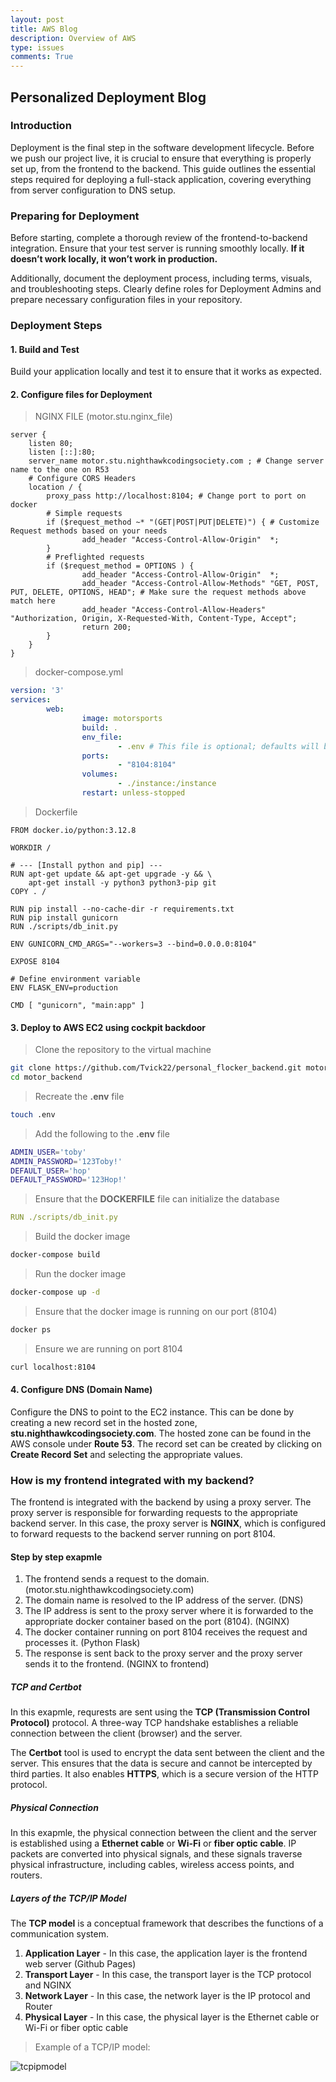 ```yaml
---
layout: post
title: AWS Blog
description: Overview of AWS
type: issues
comments: True
---
```


## Personalized Deployment Blog

### Introduction
Deployment is the final step in the software development lifecycle. Before we push our project live, it is crucial to ensure that everything is properly set up, from the frontend to the backend. This guide outlines the essential steps required for deploying a full-stack application, covering everything from server configuration to DNS setup.

### Preparing for Deployment
Before starting, complete a thorough review of the frontend-to-backend integration. Ensure that your test server is running smoothly locally. **If it doesn’t work locally, it won’t work in production.**

Additionally, document the deployment process, including terms, visuals, and troubleshooting steps. Clearly define roles for Deployment Admins and prepare necessary configuration files in your repository.

### Deployment Steps

#### 1. Build and Test

Build your application locally and test it to ensure that it works as expected.

#### 2. Configure files for Deployment

> NGINX FILE (motor.stu.nginx_file)

```
server {
    listen 80;
    listen [::]:80;
    server_name motor.stu.nighthawkcodingsociety.com ; # Change server name to the one on R53
    # Configure CORS Headers
    location / {
        proxy_pass http://localhost:8104; # Change port to port on docker
        # Simple requests
        if ($request_method ~* "(GET|POST|PUT|DELETE)") { # Customize Request methods based on your needs
                add_header "Access-Control-Allow-Origin"  *;
        }
        # Preflighted requests
        if ($request_method = OPTIONS ) {
                add_header "Access-Control-Allow-Origin"  *;
                add_header "Access-Control-Allow-Methods" "GET, POST, PUT, DELETE, OPTIONS, HEAD"; # Make sure the request methods above match here
                add_header "Access-Control-Allow-Headers" "Authorization, Origin, X-Requested-With, Content-Type, Accept";
                return 200;
        }
    }
}
```

> docker-compose.yml

```yml
version: '3'
services:
        web:
                image: motorsports
                build: .
                env_file:
                        - .env # This file is optional; defaults will be used if it does not exist
                ports:
                        - "8104:8104"
                volumes:
                        - ./instance:/instance
                restart: unless-stopped
```

> Dockerfile

```
FROM docker.io/python:3.12.8

WORKDIR /

# --- [Install python and pip] ---
RUN apt-get update && apt-get upgrade -y && \
    apt-get install -y python3 python3-pip git
COPY . /

RUN pip install --no-cache-dir -r requirements.txt
RUN pip install gunicorn
RUN ./scripts/db_init.py

ENV GUNICORN_CMD_ARGS="--workers=3 --bind=0.0.0.0:8104"

EXPOSE 8104

# Define environment variable
ENV FLASK_ENV=production

CMD [ "gunicorn", "main:app" ]
```

#### 3. Deploy to AWS EC2 using cockpit backdoor

> Clone the repository to the virtual machine

```bash
git clone https://github.com/Tvick22/personal_flocker_backend.git motor_backend
cd motor_backend
```

> Recreate the **.env** file

```bash
touch .env
```

> Add the following to the **.env** file

```bash
ADMIN_USER='toby'
ADMIN_PASSWORD='123Toby!'
DEFAULT_USER='hop'
DEFAULT_PASSWORD='123Hop!'
```

> Ensure that the **DOCKERFILE** file can initialize the database

```yml
RUN ./scripts/db_init.py
```

> Build the docker image

```bash
docker-compose build
```

> Run the docker image

```bash
docker-compose up -d
```

> Ensure that the docker image is running on our port (8104)

```bash
docker ps
```

> Ensure we are running on port 8104

```bash
curl localhost:8104
```

#### 4. Configure DNS (Domain Name)

Configure the DNS to point to the EC2 instance. This can be done by creating a new record set in the hosted zone, **stu.nighthawkcodingsociety.com**. The hosted zone can be found in the AWS console under **Route 53**. The record set can be created by clicking on **Create Record Set** and selecting the appropriate values.

### How is my frontend integrated with my backend?

The frontend is integrated with the backend by using a proxy server. The proxy server is responsible for forwarding requests to the appropriate backend server. In this case, the proxy server is **NGINX**, which is configured to forward requests to the backend server running on port 8104.

#### Step by step exapmle

1. The frontend sends a request to the domain. (motor.stu.nighthawkcodingsociety.com)
2. The domain name is resolved to the IP address of the server. (DNS)
3. The IP address is sent to the proxy server where it is forwarded to the appropriate docker container based on the port (8104). (NGINX)
4. The docker container running on port 8104 receives the request and processes it. (Python Flask)
5. The response is sent back to the proxy server and the proxy server sends it to the frontend. (NGINX to frontend)

##### TCP and Certbot

In this exapmle, requrests are sent using the **TCP (Transmission Control Protocol)** protocol. A three-way TCP handshake establishes a reliable connection between the client (browser) and the server.

The **Certbot** tool is used to encrypt the data sent between the client and the server. This ensures that the data is secure and cannot be intercepted by third parties. It also enables **HTTPS**, which is a secure version of the HTTP protocol.

##### Physical Connection

In this exapmle, the physical connection between the client and the server is established using a **Ethernet cable** or **Wi-Fi** or **fiber optic cable**. IP packets are converted into physical signals, and these signals traverse physical infrastructure, including cables, wireless access points, and routers.

##### Layers of the TCP/IP Model

The **TCP model** is a conceptual framework that describes the functions of a communication system.

1. **Application Layer** - In this case, the application layer is the frontend web server (Github Pages)
2. **Transport Layer** - In this case, the transport layer is the TCP protocol and NGINX
3. **Network Layer** - In this case, the network layer is the IP protocol and Router
4. **Physical Layer** - In this case, the physical layer is the Ethernet cable or Wi-Fi or fiber optic cable

> Example of a TCP/IP model:

![tcpipmodel](https://cheapsslsecurity.com/blog/wp-content/uploads/2022/06/tcp-ip-model-layers-and-their-functions.png)
